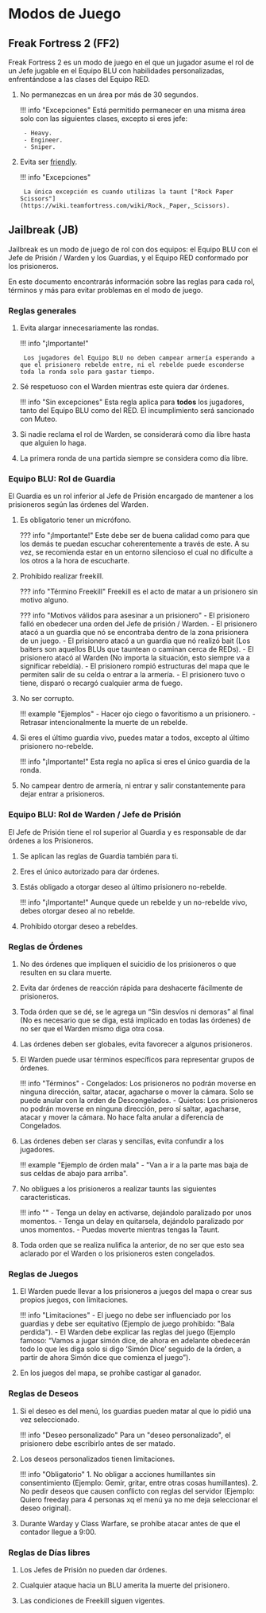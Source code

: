 # Modos de Juego

## Freak Fortress 2 (FF2)

Freak Fortress 2 es un modo de juego en el que un jugador asume el rol de un Jefe jugable en el Equipo BLU con habilidades personalizadas, enfrentándose a las clases del Equipo RED.

1. No permanezcas en un área por más de 30 segundos.

    !!! info "Excepciones"
        Está permitido permanecer en una misma área solo con las siguientes clases, excepto si eres jefe:

        - Heavy.
        - Engineer.
        - Sniper.

2. Evita ser [friendly](https://wiki.teamfortress.com/wiki/Community_fads#Friendlies).

    !!! info "Excepciones"

        La única excepción es cuando utilizas la taunt ["Rock Paper Scissors"](https://wiki.teamfortress.com/wiki/Rock,_Paper,_Scissors).

## Jailbreak (JB)

Jailbreak es un modo de juego de rol con dos equipos: el Equipo BLU con el Jefe de Prisión / Warden y los Guardias, y el Equipo RED conformado por los prisioneros.

En este documento encontrarás información sobre las reglas para cada rol, términos y más para evitar problemas en el modo de juego.

### Reglas generales

1. Evita alargar innecesariamente las rondas.

    !!! info "¡Importante!"

        Los jugadores del Equipo BLU no deben campear armería esperando a que el prisionero rebelde entre, ni el rebelde puede esconderse toda la ronda solo para gastar tiempo.

2. Sé respetuoso con el Warden mientras este quiera dar órdenes.

    !!! info "Sin excepciones"
        Esta regla aplica para **todos** los jugadores, tanto del Equipo BLU como del RED. El incumplimiento será sancionado con Muteo.

3. Si nadie reclama el rol de Warden, se considerará como día libre hasta que alguien lo haga.

4. La primera ronda de una partida siempre se considera como día libre.

### Equipo BLU: Rol de Guardia

El Guardia es un rol inferior al Jefe de Prisión encargado de mantener a los prisioneros según las órdenes del Warden.

1. Es obligatorio tener un micrófono.

    ??? info "¡Importante!"
        Este debe ser de buena calidad como para que los demás te puedan escuchar coherentemente a través de este.
        A su vez, se recomienda estar en un entorno silencioso el cual no dificulte a los otros a la hora de escucharte.

2. Prohibido realizar freekill.

    ??? info "Término Freekill"
        Freekill es el acto de matar a un prisionero sin motivo alguno.

    ??? info "Motivos válidos para asesinar a un prisionero"
        - El prisionero falló en obedecer una orden del Jefe de prisión / Warden.
        - El prisionero atacó a un guardia que nó se encontraba dentro de la zona prisionera de un juego.
        - El prisionero atacó a un guardia que nó realizó bait (Los baiters son aquellos BLUs que tauntean o caminan cerca de REDs).
        - El prisionero atacó al Warden (No importa la situación, esto siempre va a significar rebeldía).
        - El prisionero rompió estructuras del mapa que le permiten salir de su celda o entrar a la armería.
        - El prisionero tuvo o tiene, disparó o recargó cualquier arma de fuego.

3. No ser corrupto.

    !!! example "Ejemplos"
        - Hacer ojo ciego o favoritismo a un prisionero.
        - Retrasar intencionalmente la muerte de un rebelde.

4. Si eres el último guardia vivo, puedes matar a todos, excepto al último prisionero no-rebelde.

    !!! info "¡Importante!"
        Esta regla no aplica si eres el único guardia de la ronda.

5. No campear dentro de armería, ni entrar y salir constantemente para dejar entrar a prisioneros.

### Equipo BLU: Rol de Warden / Jefe de Prisión

El Jefe de Prisión tiene el rol superior al Guardia y es responsable de dar órdenes a los Prisioneros.

1. Se aplican las reglas de Guardia también para ti.

2. Eres el único autorizado para dar órdenes.

3. Estás obligado a otorgar deseo al último prisionero no-rebelde.

    !!! info "¡Importante!"
        Aunque quede un rebelde y un no-rebelde vivo, debes otorgar deseo al no rebelde.

4. Prohibido otorgar deseo a rebeldes.

### Reglas de Órdenes

1. No des órdenes que impliquen el suicidio de los prisioneros o que resulten en su clara muerte.

2. Evita dar órdenes de reacción rápida para deshacerte fácilmente de prisioneros.

3. Toda órden que se dé, se le agrega un “Sin desvíos ni demoras” al final (No es necesario que se diga, está implicado en todas las órdenes) de no ser que el Warden mismo diga otra cosa.

4. Las órdenes deben ser globales, evita favorecer a algunos prisioneros.

5. El Warden puede usar términos específicos para representar grupos de órdenes.

    !!! info "Términos"
        - Congelados: Los prisioneros no podrán moverse en ninguna dirección, saltar, atacar, agacharse o mover la cámara. Solo se puede anular con la orden de Descongelados.
        - Quietos: Los prisioneros no podrán moverse en ninguna dirección, pero sí saltar, agacharse, atacar y mover la cámara. No hace falta anular a diferencia de Congelados.

6. Las órdenes deben ser claras y sencillas, evita confundir a los jugadores.

    !!! example "Ejemplo de órden mala"
        - "Van a ir a la parte mas baja de sus celdas de abajo para arriba".

7. No obligues a los prisioneros a realizar taunts las siguientes caracteristicas.

    !!! info ""
        - Tenga un delay en activarse, dejándolo paralizado por unos momentos.
        - Tenga un delay en quitarsela, dejándolo paralizado por unos momentos.
        - Puedas moverte mientras tengas la Taunt.

8. Toda orden que se realiza nulifica la anterior, de no ser que esto sea aclarado por el Warden o los prisioneros esten congelados.

### Reglas de Juegos

1. El Warden puede llevar a los prisioneros a juegos del mapa o crear sus propios juegos, con limitaciones.

    !!! info "Limitaciones"
        - El juego no debe ser influenciado por los guardias y debe ser equitativo (Ejemplo de juego prohibido: "Bala perdida").
        - El Warden debe explicar las reglas del juego (Ejemplo famoso: “Vamos a jugar simón dice, de ahora en adelante obedecerán todo lo que les diga solo si digo ‘Simón Dice’ seguido de la órden, a partir de ahora Simón dice que comienza el juego”).

2. En los juegos del mapa, se prohíbe castigar al ganador.

### Reglas de Deseos

1. Si el deseo es del menú, los guardias pueden matar al que lo pidió una vez seleccionado.

    !!! info "Deseo personalizado"
        Para un "deseo personalizado", el prisionero debe escribirlo antes de ser matado.

2. Los deseos personalizados tienen limitaciones.

    !!! info "Obligatorio"
        1. No obligar a acciones humillantes sin consentimiento (Ejemplo: Gemir, gritar, entre otras cosas humillantes).
        2. No pedir deseos que causen conflicto con reglas del servidor (Ejemplo: Quiero freeday para 4 personas xq el menú ya no me deja seleccionar el deseo original).

3. Durante Warday y Class Warfare, se prohíbe atacar antes de que el contador llegue a 9:00.

### Reglas de Días libres

1. Los Jefes de Prisión no pueden dar órdenes.

2. Cualquier ataque hacia un BLU amerita la muerte del prisionero.

3. Las condiciones de Freekill siguen vigentes.
